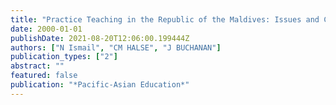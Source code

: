 ```yaml
---
title: "Practice Teaching in the Republic of the Maldives: Issues and Challenges"
date: 2000-01-01
publishDate: 2021-08-20T12:06:00.199444Z
authors: ["N Ismail", "CM HALSE", "J BUCHANAN"]
publication_types: ["2"]
abstract: ""
featured: false
publication: "*Pacific-Asian Education*"
---
```


